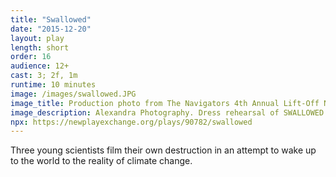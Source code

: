 ```yaml
---
title: "Swallowed"
date: "2015-12-20"
layout: play
length: short
order: 16
audience: 12+
cast: 3; 2f, 1m
runtime: 10 minutes
image: /images/swallowed.JPG
image_title: Production photo from The Navigators 4th Annual Lift-Off New Play Series. 
image_description: Alexandra Photography. Dress rehearsal of SWALLOWED by Rachel Bublitz, directed by Christina Rose Ashby, featured at The Navigators 4th Annual Lift-Off New Play Series. Camila Padilla and Samantha E. Turlington
npx: https://newplayexchange.org/plays/90782/swallowed
---
```


Three young scientists film their own destruction in an attempt to wake up to the world to the reality of climate change.
